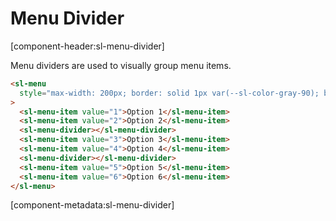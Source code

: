 # Menu Divider

[component-header:sl-menu-divider]

Menu dividers are used to visually group menu items.

```html preview
<sl-menu
  style="max-width: 200px; border: solid 1px var(--sl-color-gray-90); border-radius: var(--sl-border-radius-medium);"
>
  <sl-menu-item value="1">Option 1</sl-menu-item>
  <sl-menu-item value="2">Option 2</sl-menu-item>
  <sl-menu-divider></sl-menu-divider>
  <sl-menu-item value="3">Option 3</sl-menu-item>
  <sl-menu-item value="4">Option 4</sl-menu-item>
  <sl-menu-divider></sl-menu-divider>
  <sl-menu-item value="5">Option 5</sl-menu-item>
  <sl-menu-item value="6">Option 6</sl-menu-item>
</sl-menu>
```

[component-metadata:sl-menu-divider]

